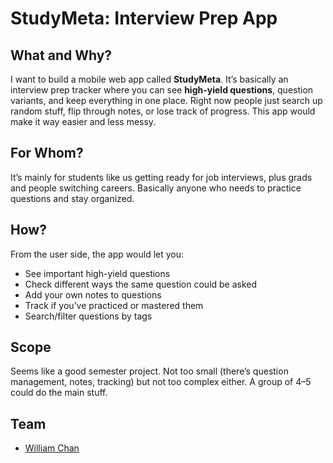 # StudyMeta: Interview Prep App

## What and Why?
I want to build a mobile web app called **StudyMeta**. It’s basically an interview prep tracker where you can see **high-yield questions**, question variants, and keep everything in one place. Right now people just search up random stuff, flip through notes, or lose track of progress. This app would make it way easier and less messy.

## For Whom?
It’s mainly for students like us getting ready for job interviews, plus grads and people switching careers. Basically anyone who needs to practice questions and stay organized.

## How?
From the user side, the app would let you:  
- See important high-yield questions  
- Check different ways the same question could be asked  
- Add your own notes to questions  
- Track if you’ve practiced or mastered them  
- Search/filter questions by tags  

## Scope
Seems like a good semester project. Not too small (there’s question management, notes, tracking) but not too complex either. A group of 4–5 could do the main stuff.

## Team
- [William Chan](https://github.com/wc2184)  
